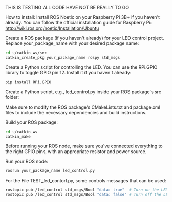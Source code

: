 THIS IS TESTING ALL CODE HAVE NOT BE REALLY TO GO

How to install:
Install ROS Noetic on your Raspberry Pi 3B+ if you haven't already. You can follow the official installation guide for Raspberry Pi: http://wiki.ros.org/noetic/Installation/Ubuntu

Create a ROS package (if you haven't already) for your LED control project. Replace your_package_name with your desired package name:
```bash
cd ~/catkin_ws/src
catkin_create_pkg your_package_name rospy std_msgs
```
Create a Python script for controlling the LED. You can use the RPi.GPIO library to toggle GPIO pin 12. Install it if you haven't already:
```python
pip install RPi.GPIO
```
Create a Python script, e.g., led_control.py inside your ROS package's src folder:

Make sure to modify the ROS package's CMakeLists.txt and package.xml files to include the necessary dependencies and build instructions.

Build your ROS package:
```bash
cd ~/catkin_ws
catkin_make
```
Before running your ROS node, make sure you've connected everything to the right GPIO pins, with an appropriate resistor and power source.

Run your ROS node:
```bash
rosrun your_package_name led_control.py
```

For the File TEST_led_contorl.py, some controls messages that can be used:
```bash
rostopic pub /led_control std_msgs/Bool "data: true"  # Turn on the LED
rostopic pub /led_control std_msgs/Bool "data: false" # Turn off the LED
```

